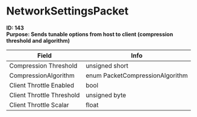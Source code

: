 # NetworkSettingsPacket

**ID: 143**  
**Purpose: Sends tunable options from host to client (compression threshold and algorithm)**  

<table><thead><tr><th>Field</th><th>Info</th></tr></thead><tbody>
<tr><td>Compression Threshold</td><td>unsigned short</td></tr>
<tr><td>CompressionAlgorithm</td><td>enum PacketCompressionAlgorithm</td></tr>
<tr><td>Client Throttle Enabled</td><td>bool</td></tr>
<tr><td>Client Throttle Threshold</td><td>unsigned byte</td></tr>
<tr><td>Client Throttle Scalar</td><td>float</td></tr>
</tbody></table>